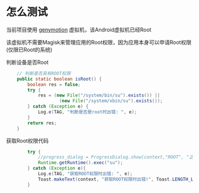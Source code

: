 # 怎么测试

当前项目使用 [genymotion](https://www.genymotion.com/) 虚拟机，该Android虚拟机已经Root

该虚拟机不需要Magisk来管理应用的Root权限，因为应用本身可以申请Root权限(仅限已Root的系统)

判断设备是否Root
```java
    // 判断是否具有ROOT权限
    public static boolean isRoot() {
        boolean res = false;
        try {
            res = (new File("/system/bin/su").exists()) ||
                    (new File("/system/xbin/su").exists());
        } catch (Exception e) {
            Log.e(TAG, "判断是否是root时出错: ", e);
        }
        return res;
    }
```

获取Root权限代码
```java
        try {
            //progress_dialog = ProgressDialog.show(context,"ROOT", "正在获取ROOT权限...", true, false);
            Runtime.getRuntime().exec("su");
        } catch (Exception e){
            Log.e(TAG, "获取ROOT权限时出错: ", e);
            Toast.makeText(context, "获取ROOT权限时出错!", Toast.LENGTH_LONG).show();
        }
```